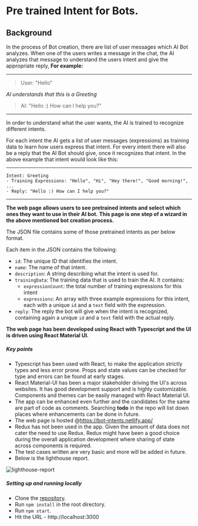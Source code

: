 # Pre trained Intent for Bots.

## Background

In the process of Bot creation, there are list of user messages which AI Bot analyzes.
When one of the users writes a message in the chat, the AI analyzes that message to understand the users intent and give the appropriate reply, 
**For example:**

---
> User: "Hello"

*AI understands that this is a Greeting*

> AI: "Hello :) How can I help you?"
---

In order to understand what the user wants, the AI is trained to recognize different intents.

For each intent the AI gets a list of user messages (expressions) as training data to learn 
how users express that intent. 
For every intent there will also be a reply that the AI Bot should give, once it recognizes that intent. 
In the above example that intent would look like this:

---
```
Intent: Greeting
- Training Expressions: "Hello", "Hi", "Hey there!", "Good morning!", ...
- Reply: "Hello :) How can I help you?"
```
---

**The web page allows users to see pretrained intents and select which ones they want to use in their AI bot.**
**This page is one step of a wizard in the above mentioned bot creation process.**

The JSON file contains some of those pretrained intents as per below format. 

Each item in the JSON contains the following:
- `id`: The unique ID that identifies the intent.
- `name`: The name of that intent.
- `description`: A string describing what the intent is used for.
- `trainingData`: The training data that is used to train the AI. It contains:
    - `expressionCount`: the total number of training expressions for this intent
    - `expressions`: An array with three example expressions for this intent, each with a unique `id` and a `text` field with the expression.
- `reply`: The reply the bot will give when the intent is recognized, containing again a unique `id` and a `text` field with the actual reply.

**The web page has been developed using React with Typescript and the UI is driven using React Material UI.**

##### Key points
- Typescript has been used with React, to make the application strictly types and less error prone. Props and state values can be checked for type and errors can be found at early stages.
- React Material-UI has been a major stakeholder driving the UI's across websites. It has good development support and is highly customizable. Components and themes can be easily managed with React Material UI.
- The app can be enhanced even further and the candidates for the same are part of code as comments. Searching **todo** in the repo will list down places where enhancements can be done in future.
- The web page is hosted @https://bot-intents.netlify.app/
- Redux has not been used in the app. Given the amount of data does not cater the need to use Redux. Redux might have been a good choice during the overall application development where sharing of state across components is required.
- The test cases written are very basic and more will be added in future. 
- Below is the lighthouse report.

<img src="https://i.ibb.co/P9nJRNp/lighthouse-report.png" alt="lighthouse-report" border="0"> 

##### Setting up and running locally

- Clone the  [repository](https://github.com/shantanutomar/pre-trained-intents-for-ai-bot.git).
- Run `npm install` in the root directory.
- Run `npm start`.
- Hit the URL - http://localhost:3000